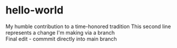 # hello-world
My humble contribution to a time-honored tradition
This second line represents a change I'm making via a branch  
Final edit - commmit directly into main branch
